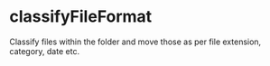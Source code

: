 # classifyFileFormat
Classify files within the folder and move those as per file extension, category, date etc.
